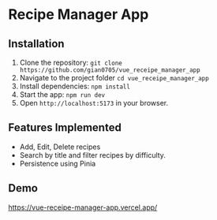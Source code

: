 # Recipe Manager App

## Installation

1. Clone the repository: `git clone https://github.com/gian0705/vue_receipe_manager_app`
2. Navigate to the project folder `cd vue_receipe_manager_app`
3. Install dependencies: `npm install`
4. Start the app: `npm run dev`
5. Open `http://localhost:5173` in your browser.

## Features Implemented

- Add, Edit, Delete recipes
- Search by title and filter recipes by difficulty.
- Persistence using Pinia

## Demo

https://vue-receipe-manager-app.vercel.app/
